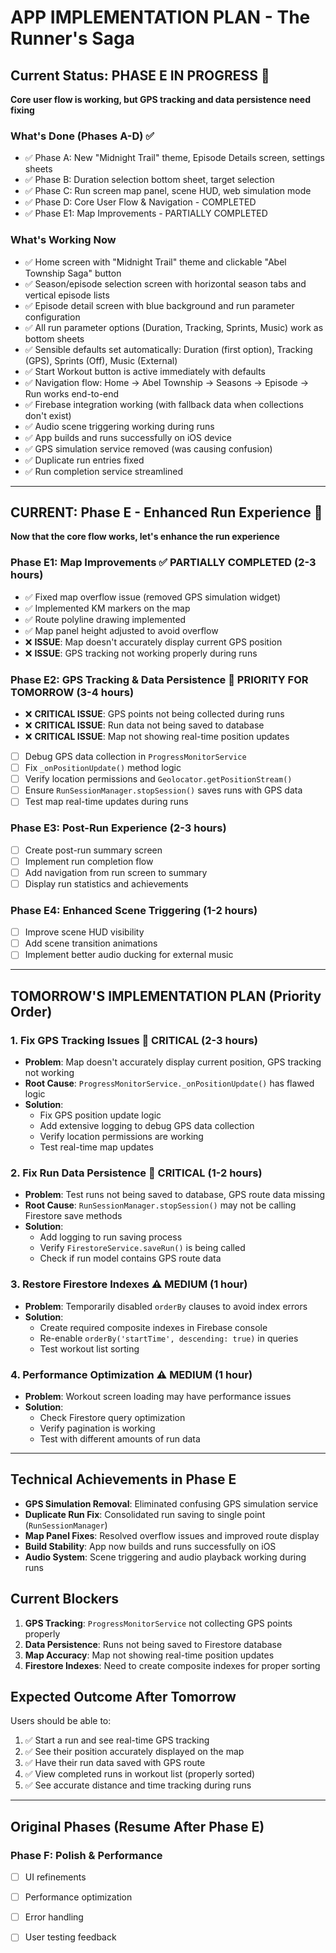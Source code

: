# APP IMPLEMENTATION PLAN - The Runner's Saga

## Current Status: PHASE E IN PROGRESS 🚧
**Core user flow is working, but GPS tracking and data persistence need fixing**

### What's Done (Phases A-D) ✅
- ✅ Phase A: New "Midnight Trail" theme, Episode Details screen, settings sheets
- ✅ Phase B: Duration selection bottom sheet, target selection
- ✅ Phase C: Run screen map panel, scene HUD, web simulation mode
- ✅ Phase D: Core User Flow & Navigation - COMPLETED
- ✅ Phase E1: Map Improvements - PARTIALLY COMPLETED

### What's Working Now
- ✅ Home screen with "Midnight Trail" theme and clickable "Abel Township Saga" button
- ✅ Season/episode selection screen with horizontal season tabs and vertical episode lists
- ✅ Episode detail screen with blue background and run parameter configuration
- ✅ All run parameter options (Duration, Tracking, Sprints, Music) work as bottom sheets
- ✅ Sensible defaults set automatically: Duration (first option), Tracking (GPS), Sprints (Off), Music (External)
- ✅ Start Workout button is active immediately with defaults
- ✅ Navigation flow: Home → Abel Township → Seasons → Episode → Run works end-to-end
- ✅ Firebase integration working (with fallback data when collections don't exist)
- ✅ Audio scene triggering working during runs
- ✅ App builds and runs successfully on iOS device
- ✅ GPS simulation service removed (was causing confusion)
- ✅ Duplicate run entries fixed
- ✅ Run completion service streamlined

---

## CURRENT: Phase E - Enhanced Run Experience 🚧
**Now that the core flow works, let's enhance the run experience**

### Phase E1: Map Improvements ✅ PARTIALLY COMPLETED (2-3 hours)
- ✅ Fixed map overflow issue (removed GPS simulation widget)
- ✅ Implemented KM markers on the map
- ✅ Route polyline drawing implemented
- ✅ Map panel height adjusted to avoid overflow
- ❌ **ISSUE**: Map doesn't accurately display current GPS position
- ❌ **ISSUE**: GPS tracking not working properly during runs

### Phase E2: GPS Tracking & Data Persistence 🚧 PRIORITY FOR TOMORROW (3-4 hours)
- ❌ **CRITICAL ISSUE**: GPS points not being collected during runs
- ❌ **CRITICAL ISSUE**: Run data not being saved to database
- ❌ **CRITICAL ISSUE**: Map not showing real-time position updates
- [ ] Debug GPS data collection in `ProgressMonitorService`
- [ ] Fix `_onPositionUpdate()` method logic
- [ ] Verify location permissions and `Geolocator.getPositionStream()`
- [ ] Ensure `RunSessionManager.stopSession()` saves runs with GPS data
- [ ] Test map real-time updates during runs

### Phase E3: Post-Run Experience (2-3 hours)
- [ ] Create post-run summary screen
- [ ] Implement run completion flow
- [ ] Add navigation from run screen to summary
- [ ] Display run statistics and achievements

### Phase E4: Enhanced Scene Triggering (1-2 hours)
- [ ] Improve scene HUD visibility
- [ ] Add scene transition animations
- [ ] Implement better audio ducking for external music

---

## TOMORROW'S IMPLEMENTATION PLAN (Priority Order)

### 1. **Fix GPS Tracking Issues** 🚨 CRITICAL (2-3 hours)
- **Problem**: Map doesn't accurately display current position, GPS tracking not working
- **Root Cause**: `ProgressMonitorService._onPositionUpdate()` has flawed logic
- **Solution**: 
  - Fix GPS position update logic
  - Add extensive logging to debug GPS data collection
  - Verify location permissions are working
  - Test real-time map updates

### 2. **Fix Run Data Persistence** 🚨 CRITICAL (1-2 hours)
- **Problem**: Test runs not being saved to database, GPS route data missing
- **Root Cause**: `RunSessionManager.stopSession()` may not be calling Firestore save methods
- **Solution**:
  - Add logging to run saving process
  - Verify `FirestoreService.saveRun()` is being called
  - Check if run model contains GPS route data

### 3. **Restore Firestore Indexes** ⚠️ MEDIUM (1 hour)
- **Problem**: Temporarily disabled `orderBy` clauses to avoid index errors
- **Solution**:
  - Create required composite indexes in Firebase console
  - Re-enable `orderBy('startTime', descending: true)` in queries
  - Test workout list sorting

### 4. **Performance Optimization** ⚠️ MEDIUM (1 hour)
- **Problem**: Workout screen loading may have performance issues
- **Solution**:
  - Check Firestore query optimization
  - Verify pagination is working
  - Test with different amounts of run data

---

## Technical Achievements in Phase E
- **GPS Simulation Removal**: Eliminated confusing GPS simulation service
- **Duplicate Run Fix**: Consolidated run saving to single point (`RunSessionManager`)
- **Map Panel Fixes**: Resolved overflow issues and improved route display
- **Build Stability**: App now builds and runs successfully on iOS
- **Audio System**: Scene triggering and audio playback working during runs

## Current Blockers
1. **GPS Tracking**: `ProgressMonitorService` not collecting GPS points properly
2. **Data Persistence**: Runs not being saved to Firestore database
3. **Map Accuracy**: Map not showing real-time position updates
4. **Firestore Indexes**: Need to create composite indexes for proper sorting

## Expected Outcome After Tomorrow
Users should be able to:
1. ✅ Start a run and see real-time GPS tracking
2. ✅ See their position accurately displayed on the map
3. ✅ Have their run data saved with GPS route
4. ✅ View completed runs in workout list (properly sorted)
5. ✅ See accurate distance and time tracking during runs

---

## Original Phases (Resume After Phase E)
### Phase F: Polish & Performance
- [ ] UI refinements
- [ ] Performance optimization
- [ ] Error handling
- [ ] User testing feedback

